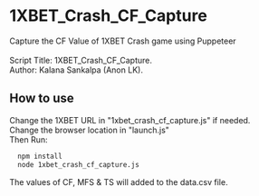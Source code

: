 # 1XBET_Crash_CF_Capture
Capture the CF Value of 1XBET Crash game using Puppeteer
<br /><br />
Script Title: 1XBET_Crash_CF_Capture. <br />
Author: Kalana Sankalpa (Anon LK).<br />

## How to use

Change the 1XBET URL in "1xbet_crash_cf_capture.js" if needed.
<br />
Change the browser location in "launch.js"
<br />
Then Run:

```bash
  npm install
  node 1xbet_crash_cf_capture.js
```
The values of CF, MFS & TS will added to the data.csv file.
